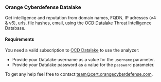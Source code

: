 ### Orange Cyberdefense Datalake 
Get intelligence and reputation from domain names, FQDN, IP adresses (v4 & v6), urls, file hashes, email,  using the
 [OCD Datalake](https://datalake.cert.orangecyberdefense.com/) Threat Intelligence Database.

#### Requirements
 You need a valid subscription to [OCD Datalake](https://datalake.cert.orangecyberdefense.com/) to use the analyzer:

- Provide your Datalake username as a value for the `username` parameter.
- Provide your Datalake password as a value for the `password` parameter.

To get any help feel free to contact team@cert.orangecyberdefense.com.
